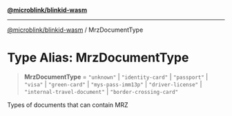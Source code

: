 [**@microblink/blinkid-wasm**](../README.md)

***

[@microblink/blinkid-wasm](../README.md) / MrzDocumentType

# Type Alias: MrzDocumentType

> **MrzDocumentType** = `"unknown"` \| `"identity-card"` \| `"passport"` \| `"visa"` \| `"green-card"` \| `"mys-pass-imm13p"` \| `"driver-license"` \| `"internal-travel-document"` \| `"border-crossing-card"`

Types of documents that can contain MRZ
